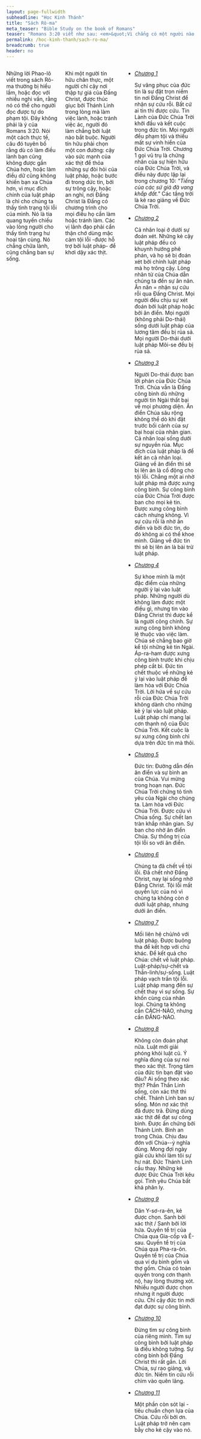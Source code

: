 ```yaml
---
layout: page-fullwidth
subheadline: "Học Kinh Thánh"
title: "Sách Rô-ma"
meta_teaser: "Bible Study on the book of Romans"
teaser: "Romans 3:20 viết như sau: <em>&quot;Vì chẳng có một người nào bởi việc làm theo luật pháp mà sẽ được xưng công bình trước mặt Ngài, vì luật pháp cho người ta biết tội lỗi.&quot;</em> Câu này đại diện cho hầu như toàn bộ sách Rô-ma mà Phao-lô đã viết để chỉ cho chúng ta thấy mục đích thực của luật pháp, và vai trò của nó trong mối liên hệ giữa chúng ta và Đức Chúa Trời."
permalink: /hoc-kinh-thanh/sach-ro-ma/
breadcrumb: true
header: no
---
```

<!--more-->
<div class="small-12 columns" style="padding: 0px; border-bottom: none;" markdown="1">

Những lời Phao-lô viết trong sách Rô-ma thường bị hiểu lầm, hoặc đọc với nhiều nghi vấn, rằng nó có thể cho người đọc được tự do phạm tội. Đây không phải là ý của Romans 3:20. Nói một cách thực tế, câu đó tuyên bố rằng dù có làm điều lành bạn cũng không được gần Chúa hơn, hoặc làm điều dữ cũng không khiến bạn xa Chúa hơn, vì mục đích chính của luật pháp là chỉ cho chúng ta thấy tình trạng tội lỗi của mình. Nó là tia quang tuyến chiếu vào lòng người cho thấy tình trạng hư hoại tận cùng. Nó chẳng chữa lành, cũng chẳng ban sự sống.

Khi một người tín hữu chân thực, một người chỉ cậy nơi thập tự giá của Đấng Christ, được thúc giục bởi Thánh Linh trong lòng mà làm việc lành, hoặc tránh việc ác, người đó làm chẳng bởi luật nào bắt buộc. Người tín hữu phải chọn một con đường: cậy vào sức mạnh của xác thịt để thỏa những sự đòi hỏi của luật pháp, hoặc bước đi trong dức tin, bởi sự trông cậy, hoặc an nghỉ, nơi Đấng Christ là Đấng có chương trình cho mọi điều họ cần làm hoặc tránh làm. Các vị lãnh đạo phải cẩn thận chớ dùng mặc cảm tội lỗi -được hỗ trợ bởi luật pháp- để khơi dậy xác thịt.

<ul class="side-nav">
      <li><a href="/hoc-kinh-thanh/sach-ro-ma/01/"><u><em>Chương 1</em></u></a>
      <p style="font-weight: normal;">Sự vâng phục của đức tin là sự đặt trọn niềm tin nơi Đấng Christ để nhận sự cứu rỗi. Bất cứ ai tin thì được cứu. Tin Lành của Đức Chúa Trời khởi đầu và kết cuộc trong đức tin. Mọi người đều phạm tội và thiếu mất sự vinh hiển của Đức Chúa Trời. Chương 1 gọi vũ trụ là chứng nhân của sự hiện hữu của Đức Chúa Trời, và điều này được lập lại trong chương 10: <span style="font-style: italic;">"Tiếng của các sứ giả đã vang khắp đất."</span> Các tầng trời là kẻ rao giảng về Đức Chúa Trời.</p>
      </li>
      <li><a href="/hoc-kinh-thanh/sach-ro-ma/02/"><u><em>Chương 2</em></u></a>
      <p style="font-weight: normal;">Cả nhân loại ở dưới sự đoán xét. Những kẻ cậy luật pháp đều có khuynh hướng phê phán, và họ sẽ bị đoán xét bởi chính luật pháp mà họ trông cậy. Lòng nhân từ của Chúa dẫn chúng ta đến sự ăn năn. Ăn năn = nhận sự cứu rỗi qua Đấng Christ. Mọi người đều chịu sự xét đoán bởi luật pháp hoặc bởi ân điển. Mọi người (không phải Do-thái) sống dưới luật pháp của lương tâm đều bị rủa sả. Mọi người Do-thái dưới luật pháp Môi-se đều bị rủa sả.</p>
      </li>
      <li><a href="/hoc-kinh-thanh/sach-ro-ma/03/"><u><em>Chương 3</em></u></a>
      <p style="font-weight: normal;">Người Do-thái được ban lời phán của Đức Chúa Trời. Chúa vẫn là Đấng công bình dù những người tin Ngài thất bại về mọi phương diện. Ân điển Chúa sâu rộng không thể dò khi đặt trước bối cảnh của sự bại hoại của nhân gian. Cả nhân loại sống dưới sự nguyền rủa. Mục đích của luật pháp là để kết án cả nhân loại. Giảng về ân điển thì sẽ bị lên án là cổ động cho tội lỗi. Chẳng một ai nhờ luật pháp mà được xưng công bình. Sự công bình của Đức Chúa Trời được ban cho mọi kẻ tin. Được xưng công bình cách nhưng không. Vì sự cứu rỗi là nhờ ân điển và bởi đức tin, do đó không ai có thể khoe mình. Giảng về đức tin thì sẽ bị lên án là bài trừ luật pháp.</p>
      </li>
      <li><a href="/hoc-kinh-thanh/sach-ro-ma/04/"><u><em>Chương 4</em></u></a>
      <p style="font-weight: normal;">Sự khoe mình là một đặc điểm của những người ỷ lại vào luật pháp. Những người dù không làm được một điều gì, nhưng tin vào Đấng Christ thì được kể là người công chính. Sự xưng công bình không lệ thuộc vào việc làm. Chúa sẽ chẳng bao giờ kể tội những kẻ tin Ngài. Áp-ra-ham được xưng công bình trước khi chịu phép cắt bì. Đức tin chết thuộc về những kẻ ỷ lại vào luật pháp để làm hòa với Đức Chúa Trời. Lời hứa về sự cứu rỗi của Đức Chúa Trời không dành cho những kẻ ỷ lại vào luật pháp. Luật pháp chỉ mang lại cơn thạnh nộ của Đức Chúa Trời. Kết cuộc là sự xưng công bình chỉ dựa trên đức tin mà thôi.</p></li>
      <li><a href="/hoc-kinh-thanh/sach-ro-ma/05/"><u><em>Chương 5</em></u></a>
      <p style="font-weight: normal;">Đức tin: Đường dẫn đến ân điển và sự bình an của Chúa. Vui mừng trong hoạn nạn. Đức Chúa Trời chứng tỏ tình yêu của Ngài cho chúng ta. Làm hòa với Đức Chúa Trời. Được cứu vì Chúa sống. Sự chết lan tràn khắp nhân gian. Sự ban cho nhờ ân điển Chúa. Sự thống trị của tội lỗi so với ân điển.
      </p></li>
      <li><a href="/hoc-kinh-thanh/sach-ro-ma/06/"><u><em>Chương 6</em></u></a>
      <p style="font-weight: normal;">Chúng ta đã chết về tội lỗi. Đã chết nhờ Đấng Christ, nay lại sống nhờ Đấng Christ. Tội lỗi mất quyền lực của nó vì chúng ta không còn ở dưới luật pháp, nhưng dưới ân điển.
      </p></li>
      <li><a href="/hoc-kinh-thanh/sach-ro-ma/07/"><u><em>Chương 7</em></u></a>
      <p style="font-weight: normal;">Mối liên hệ chủ/nô với luật pháp. Được buông tha để kết hợp với chủ khác. Để kết quả cho Chúa: chết về luật pháp. Luật-pháp/sự-chết và Thần-linh/sự-sống. Luật pháp vạch trần tội lỗi. Luật pháp mang đến sự chết thay vì sự sống. Sự khốn cùng của nhân loại. Chúng ta không cần CÁCH-NÀO, nhưng cần ĐẤNG-NÀO.
      </p></li>
      <li><a href="/hoc-kinh-thanh/sach-ro-ma/08/"><u><em>Chương 8</em></u></a>
      <p style="font-weight: normal;">Không còn đoán phạt nữa. Luật mới giải phóng khỏi luật cũ. Ý nghĩa đúng của sự noi theo xác thịt. Trọng tâm của đức tin bạn đặt vào đâu? Ai sống theo xác thịt? Phần Thần Linh sống, còn xác thịt thì chết. Thánh Linh ban sự sống. Món nợ xác thịt đã được trả. Đừng dùng xác thịt để đạt sự công bình. Được ấn chứng bởi Thánh Linh.  Bình an trong Chúa. Chịu đau đớn với Chúa--ý nghĩa đúng. Mong đợi ngày giải cứu khỏi làm tôi sự hư nát. Đức Thánh Linh cầu thay. Những kẻ được Đức Chúa Trời kêu gọi. Tình yêu Chúa bất khả phân ly.
      </p></li>
      <li><a href="/hoc-kinh-thanh/sach-ro-ma/09/"><u><em>Chương 9</em></u></a>
      <p style="font-weight: normal;">Dân Y-sơ-ra-ên, kẻ được chọn. Sanh bởi xác thịt / Sanh bởi lời hứa. Quyền tể trị của Chúa qua Gia-cốp và Ê-sau. Quyền tể trị của Chúa qua Pha-ra-ôn. Quyền tể trị của Chúa qua ví dụ bình gốm và thợ gốm. Chúa có toàn quyền trong cơn thạnh nộ, hay lòng thương xót. Nhiều người được chọn nhưng ít người được cứu. Chỉ cậy đức tin mới đạt được sự công bình.
      </p></li>
      <li><a href="/hoc-kinh-thanh/sach-ro-ma/10/"><u><em>Chương 10</em></u></a>
      <p style="font-weight: normal;">Đừng tìm sự công bình của riêng mình. Tìm sự công bình bởi luật pháp là điều không tưởng. Sự công bình bởi Đấng Christ thì rất gần. Lời Chúa, sự rao giảng, và đức tin. Niềm tin cứu rỗi chìm vào quên lãng.
      </p></li>
      <li><a href="/hoc-kinh-thanh/sach-ro-ma/11/"><u><em>Chương 11</em></u></a>
      <p style="font-weight: normal;">Một phần còn sót lại - tiêu chuẩn chọn lựa của Chúa. Cứu rỗi bởi ơn. Luật pháp trở nên cạm bẫy cho kẻ cậy vào nó.
      </p></li>
</ul>
</div>
